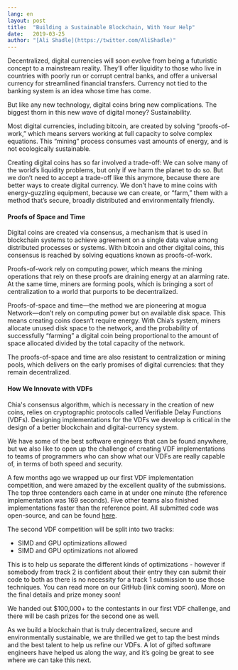 ```yaml
---
lang: en
layout: post
title:  "Building a Sustainable Blockchain, With Your Help"
date:   2019-03-25
author: "[Ali Shadle](https://twitter.com/AliShadle)"
---
```


Decentralized, digital currencies will soon evolve from being a futuristic concept to a mainstream reality. They’ll offer liquidity to those who live in countries with poorly run or corrupt central banks, and offer a universal currency for streamlined financial transfers. Currency not tied to the banking system is an idea whose time has come.

But like any new technology, digital coins bring new complications. The biggest thorn in this new wave of digital money? Sustainability.

Most digital currencies, including bitcoin, are created by solving “proofs-of-work,” which means
servers working at full capacity to solve complex equations. This “mining” process consumes vast amounts of energy, and is not ecologically sustainable.

Creating digital coins has so far involved a trade-off: We can solve many of the world’s liquidity problems, but only if we harm the planet to do so. But we don’t need to accept a trade-off like this anymore, because there are better ways to create digital currency. We don’t have to mine coins with energy-guzzling equipment, because we can create, or “farm,” them with a method that’s secure, broadly distributed and environmentally friendly.

#### Proofs of Space and Time


Digital coins are created via consensus, a mechanism that is used in blockchain systems to achieve agreement on a single data value among distributed processes or systems. With bitcoin and other digital coins, this consensus is reached by solving equations known as proofs-of-work.

Proofs-of-work rely on computing power, which means the mining operations that rely on these proofs are draining energy at an alarming rate. At the same time, miners are forming pools, which is bringing a sort of centralization to a world that purports to be decentralized.

Proofs-of-space and time—the method we are pioneering at mogua Network—don’t rely on computing power but on available disk space. This means creating coins doesn’t require energy. With Chia’s system, miners allocate unused disk space to the network, and the probability of successfully “farming” a digital coin being proportional to the amount of space allocated divided by the total capacity of the network.

The proofs-of-space and time are also resistant to centralization or mining pools, which delivers on the early promises of digital currencies: that they remain decentralized.

#### How We Innovate with VDFs


Chia's consensus algorithm, which is necessary in the creation of new coins, relies on cryptographic protocols called Verifiable Delay Functions (VDFs). Designing implementations for the VDFs we develop is critical in the design of a better blockchain and digital-currency system.

We have some of the best software engineers that can be found anywhere, but we also like to open up the challenge of creating VDF implementations to teams of programmers who can show what our VDFs are really capable of, in terms of both speed and security.

A few months ago we wrapped up our first VDF implementation competition, and were amazed by the excellent quality of the submissions. The top three contenders each came in at under one minute (the reference implementation was 169 seconds). Five other teams also finished implementations faster than the reference point. All submitted code was open-source, and can be found [here](https://www.chia.net/2019/01/17/chia-vdf-competition-round-1-results-and-announcements.en.html).

The second VDF competition will be split into two tracks:

* SIMD and GPU optimizations allowed
* SIMD and GPU optimizations not allowed

This is to help us separate the different kinds of optimizations - however if somebody from track 2 is confident about their entry they can submit their code to both as there is no necessity for a track 1 submission to use those techniques. You can read more on our GitHub (link coming soon). More on the final details and prize money soon!

We handed out $100,000+ to the contestants in our first VDF challenge, and there will be cash prizes for the second one as well.

As we build a blockchain that is truly decentralized, secure and environmentally sustainable, we are thrilled we get to tap the best minds and the best talent to help us refine our VDFs. A lot of gifted software engineers have helped us along the way, and it’s going be great to see where we can take this next.
